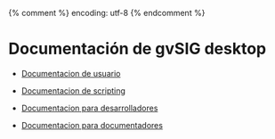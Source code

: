 {% comment %} encoding: utf-8 {% endcomment %}

# Documentación de gvSIG desktop

* [Documentacion de usuario](userdoc/index.md)

* [Documentacion de scripting](scriptingdoc/index.md)

* [Documentacion para desarrolladores](develdoc/index.md)

* [Documentacion para documentadores](docdoc/index.md)


